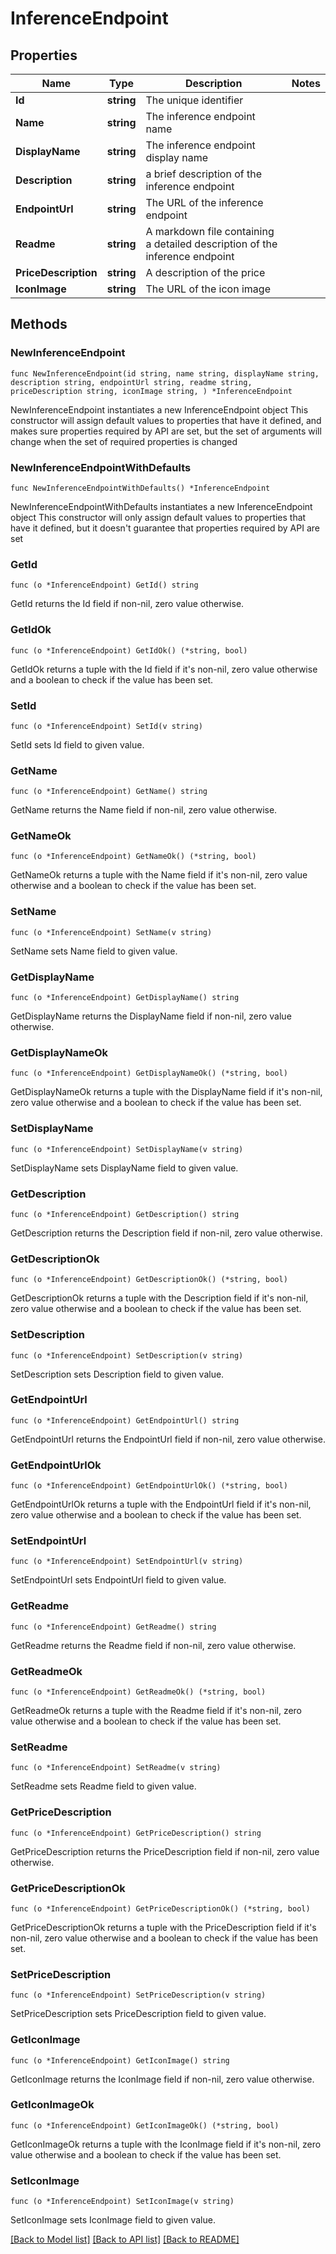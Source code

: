 # InferenceEndpoint

## Properties

Name | Type | Description | Notes
------------ | ------------- | ------------- | -------------
**Id** | **string** | The unique identifier | 
**Name** | **string** | The inference endpoint name | 
**DisplayName** | **string** | The inference endpoint display name | 
**Description** | **string** | a brief description of the inference endpoint | 
**EndpointUrl** | **string** | The URL of the inference endpoint | 
**Readme** | **string** | A markdown file containing a detailed description of the inference endpoint | 
**PriceDescription** | **string** | A description of the price | 
**IconImage** | **string** | The URL of the icon image | 

## Methods

### NewInferenceEndpoint

`func NewInferenceEndpoint(id string, name string, displayName string, description string, endpointUrl string, readme string, priceDescription string, iconImage string, ) *InferenceEndpoint`

NewInferenceEndpoint instantiates a new InferenceEndpoint object
This constructor will assign default values to properties that have it defined,
and makes sure properties required by API are set, but the set of arguments
will change when the set of required properties is changed

### NewInferenceEndpointWithDefaults

`func NewInferenceEndpointWithDefaults() *InferenceEndpoint`

NewInferenceEndpointWithDefaults instantiates a new InferenceEndpoint object
This constructor will only assign default values to properties that have it defined,
but it doesn't guarantee that properties required by API are set

### GetId

`func (o *InferenceEndpoint) GetId() string`

GetId returns the Id field if non-nil, zero value otherwise.

### GetIdOk

`func (o *InferenceEndpoint) GetIdOk() (*string, bool)`

GetIdOk returns a tuple with the Id field if it's non-nil, zero value otherwise
and a boolean to check if the value has been set.

### SetId

`func (o *InferenceEndpoint) SetId(v string)`

SetId sets Id field to given value.


### GetName

`func (o *InferenceEndpoint) GetName() string`

GetName returns the Name field if non-nil, zero value otherwise.

### GetNameOk

`func (o *InferenceEndpoint) GetNameOk() (*string, bool)`

GetNameOk returns a tuple with the Name field if it's non-nil, zero value otherwise
and a boolean to check if the value has been set.

### SetName

`func (o *InferenceEndpoint) SetName(v string)`

SetName sets Name field to given value.


### GetDisplayName

`func (o *InferenceEndpoint) GetDisplayName() string`

GetDisplayName returns the DisplayName field if non-nil, zero value otherwise.

### GetDisplayNameOk

`func (o *InferenceEndpoint) GetDisplayNameOk() (*string, bool)`

GetDisplayNameOk returns a tuple with the DisplayName field if it's non-nil, zero value otherwise
and a boolean to check if the value has been set.

### SetDisplayName

`func (o *InferenceEndpoint) SetDisplayName(v string)`

SetDisplayName sets DisplayName field to given value.


### GetDescription

`func (o *InferenceEndpoint) GetDescription() string`

GetDescription returns the Description field if non-nil, zero value otherwise.

### GetDescriptionOk

`func (o *InferenceEndpoint) GetDescriptionOk() (*string, bool)`

GetDescriptionOk returns a tuple with the Description field if it's non-nil, zero value otherwise
and a boolean to check if the value has been set.

### SetDescription

`func (o *InferenceEndpoint) SetDescription(v string)`

SetDescription sets Description field to given value.


### GetEndpointUrl

`func (o *InferenceEndpoint) GetEndpointUrl() string`

GetEndpointUrl returns the EndpointUrl field if non-nil, zero value otherwise.

### GetEndpointUrlOk

`func (o *InferenceEndpoint) GetEndpointUrlOk() (*string, bool)`

GetEndpointUrlOk returns a tuple with the EndpointUrl field if it's non-nil, zero value otherwise
and a boolean to check if the value has been set.

### SetEndpointUrl

`func (o *InferenceEndpoint) SetEndpointUrl(v string)`

SetEndpointUrl sets EndpointUrl field to given value.


### GetReadme

`func (o *InferenceEndpoint) GetReadme() string`

GetReadme returns the Readme field if non-nil, zero value otherwise.

### GetReadmeOk

`func (o *InferenceEndpoint) GetReadmeOk() (*string, bool)`

GetReadmeOk returns a tuple with the Readme field if it's non-nil, zero value otherwise
and a boolean to check if the value has been set.

### SetReadme

`func (o *InferenceEndpoint) SetReadme(v string)`

SetReadme sets Readme field to given value.


### GetPriceDescription

`func (o *InferenceEndpoint) GetPriceDescription() string`

GetPriceDescription returns the PriceDescription field if non-nil, zero value otherwise.

### GetPriceDescriptionOk

`func (o *InferenceEndpoint) GetPriceDescriptionOk() (*string, bool)`

GetPriceDescriptionOk returns a tuple with the PriceDescription field if it's non-nil, zero value otherwise
and a boolean to check if the value has been set.

### SetPriceDescription

`func (o *InferenceEndpoint) SetPriceDescription(v string)`

SetPriceDescription sets PriceDescription field to given value.


### GetIconImage

`func (o *InferenceEndpoint) GetIconImage() string`

GetIconImage returns the IconImage field if non-nil, zero value otherwise.

### GetIconImageOk

`func (o *InferenceEndpoint) GetIconImageOk() (*string, bool)`

GetIconImageOk returns a tuple with the IconImage field if it's non-nil, zero value otherwise
and a boolean to check if the value has been set.

### SetIconImage

`func (o *InferenceEndpoint) SetIconImage(v string)`

SetIconImage sets IconImage field to given value.



[[Back to Model list]](../README.md#documentation-for-models) [[Back to API list]](../README.md#documentation-for-api-endpoints) [[Back to README]](../README.md)


